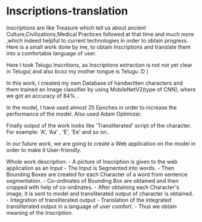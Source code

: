 # Inscriptions-translation
Inscriptions are like Treasure which tell us about ancient Culture,Civilizations,Medical Practices followed at that time and much more ,which indeed helpful to current technologies in order to obtain progress.
Here is a small work done by me, to obtain Inscriptions and translate them into a comfortable language of user.

Here I took Telugu Inscritions, as Inscriptions extraction is not not yet clear in Telugu( and also bcoz my mother tongue is Telugu :D )

In this work, I created my own Database of handwritten characters and them trained an Image classifier by using MobileNetV2(type of CNN), where we got an accuracy of 84% .

In the model, I have used almost 25 Epoches in order to increase the performance of the model. Also used Adam Optimizer.

Finally output of the work looks like 'Transliterated' script of the character. For example: 'A', 'Aa' , 'E', 'Ee' and so on..

In our future work, we are going to create a Web application on the model in order to make it User-friendly.

Whole work description: - A picture of Inscription is given to the web application as an Input - The Input is Segmented into words. - Then Bounding Boxes are created for each Character of a word from sentence segmentation. - Co-ordinates of Bounding Box are obtained and then cropped with help of co-ordinates. - After obtaining each Character's image, it is sent to model and transliterated output of character is obtained. - Integration of transliterated output - Translation of the integrated transliterated output in a language of user comfort. - Thus we obtain meaning of the Inscription.  
